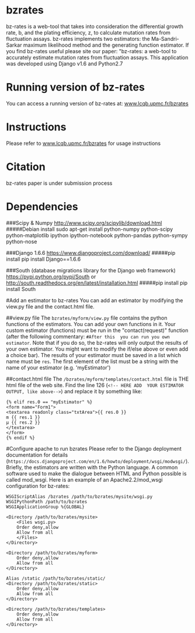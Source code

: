 # bzrates
bz-rates is a web-tool that takes into consideration the differential growth rate, b, and the plating efficiency, z, 
to calculate mutation rates from fluctuation assays. bz-rates implements two estimators: the Ma-Sandri-Sarkar maximum 
likelihood method and the generating function estimator. If you find bz-rates useful please site our paper: "bz-rates:
a web-tool to accurately estimate mutation rates from fluctuation assays.
This application was developed using Django v1.6 and Python2.7

# Running version of bz-rates
You can access a running version of bz-rates at: www.lcqb.upmc.fr/bzrates

# Instructions
Please refer to www.lcqb.upmc.fr/bzrates for usage instructions

# Citation
bz-rates paper is under submission process

# Dependencies
###Scipy & Numpy
	http://www.scipy.org/scipylib/download.html
#####Debian install
	sudo apt-get install python-numpy python-scipy python-matplotlib ipython ipython-notebook python-pandas 		python-sympy python-nose

###Django 1.6.6
	https://www.djangoproject.com/download/
#####pip install
	pip install Django==1.6.6

###South (database migrations library for the Django web framework)
	https://pypi.python.org/pypi/South or http://south.readthedocs.org/en/latest/installation.html
#####pip install
	pip install South


#Add an estimator to bz-rates
You can add an estimator by modifying the view.py file and the contact.html file.

##view.py file
The ```bzrates/myform/view.py``` file contains the python functions of the estimators. You can add your own functions in it. 
Your custom estimator (functions) must be run in the "contact(request)" function (after the following commentary: 
```#After this  you can run you own estimator```. Note that if you do so, the bz-rates will only output the 
results of your own estimator. You might want to modify the if/else above or even add a choice bar).
The results of your estimator must be saved in a list which name must be ```res```. The first element of the list must
be a string with the name of your estimator (e.g. 'myEstimator')

##contact.html file
The ```/bzrates/myform/templates/contact.html``` file is THE html file of the web site. Find the line 126 (```<!-- HERE ADD 
YOUR ESTIMATOR OUTPUT, like above-->```) and replace it by something like:
  ``` 
  {% elif res.0 == "myEstimator" %}
  <form name="Form1">
  <textarea readonly class="txtArea">{{ res.0 }}
  m	{{ res.1 }}
  μ	{{ res.2 }}
  </textarea>
  </form>
  {% endif %}
  ```

#Configure apache to run bzrates
Please refer to the Django deployment documentation for details (```https://docs.djangoproject.com/en/1.6/howto/deployment/wsgi/modwsgi/```). 
Briefly, the estimators are written with the Python language. A common software used to make the dialogue between HTML and 
Python possible is called mod_wsgi. Here is an example of an Apache2.2/mod_wsgi configuration for bz-rates:

	
	WSGIScriptAlias /bzrates /path/to/bzrates/mysite/wsgi.py
	WSGIPythonPath /path/to/bzrates
	WSGIApplicationGroup %{GLOBAL}

	<Directory /path/to/bzrates/mysite>
	    <Files wsgi.py>
		Order deny,allow
		Allow from all
	    </Files>
	</Directory>

	<Directory /path/to/bzrates/myform>
	    Order deny,allow
	    Allow from all
	</Directory>

	Alias /static /path/to/bzrates/static/
	<Directory /path/to/bzrates/static>
	    Order deny,allow
	    Allow from all
	</Directory>

	<Directory /path/to/bzrates/templates>
	    Order deny,allow
	    Allow from all
	</Directory>

	

